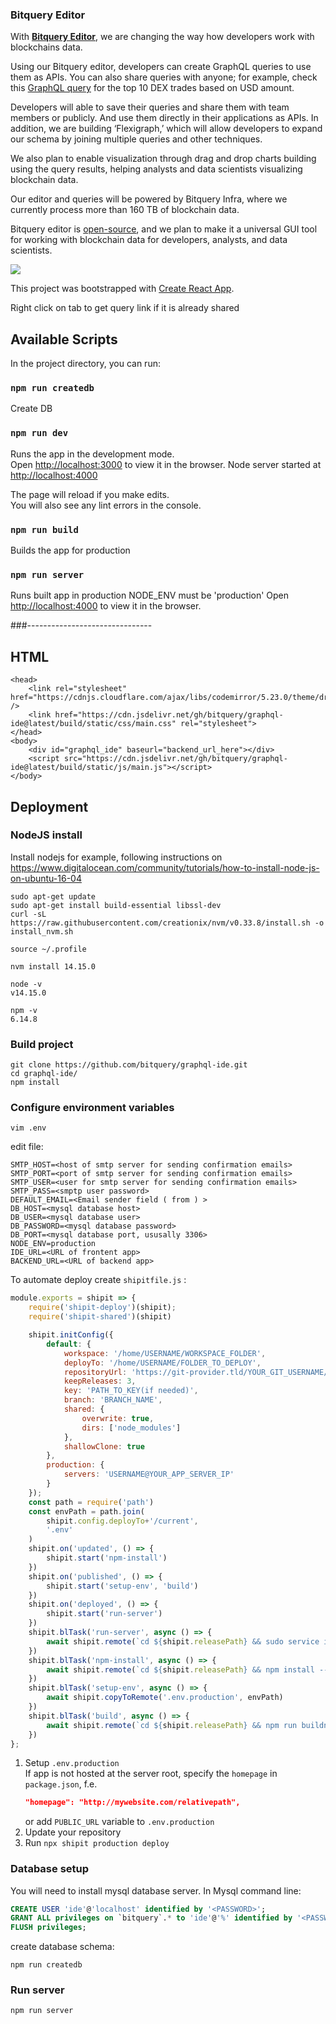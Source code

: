 ### Bitquery Editor


With [**Bitquery Editor**](https://graphql.bitquery.io/), we are changing the way how developers work with blockchains data.

Using our Bitquery editor, developers can create GraphQL queries to use them as APIs. You can also share queries with anyone; for example, check this [GraphQL query](https://explorer.bitquery.io/graphql/NPrY9TzCX1) for the top 10 DEX trades based on USD amount.

Developers will able to save their queries and share them with team members or publicly. And use them directly in their applications as APIs. In addition, we are building ‘Flexigraph,’ which will allow developers to expand our schema by joining multiple queries and other techniques.

We also plan to enable visualization through drag and drop charts building using the query results, helping analysts and data scientists visualizing blockchain data.

Our editor and queries will be powered by Bitquery Infra, where we currently process more than 160 TB of blockchain data.

Bitquery editor is [open-source](https://github.com/bitquery/graphql-ide), and we plan to make it a universal GUI tool for working with blockchain data for developers, analysts, and data scientists.

![](https://cdn-images-1.medium.com/max/1080/1*gPZPb8Mu8gzGcmUVQORxfQ.png)



This project was bootstrapped with [Create React App](https://github.com/facebook/create-react-app).

Right click on tab to get query link if it is already shared

## Available Scripts

In the project directory, you can run:

### `npm run createdb`

Create DB

### `npm run dev`

Runs the app in the development mode.<br />
Open [http://localhost:3000](http://localhost:3000) to view it in the browser.
Node server started at [http://localhost:4000](http://localhost:4000)

The page will reload if you make edits.<br />
You will also see any lint errors in the console.

### `npm run build`

Builds the app for production

### `npm run server`

Runs built app in production
NODE_ENV must be 'production'
Open [http://localhost:4000](http://localhost:4000) to view it in the browser.

###-------------------------------



## HTML

```
<head>
	<link rel="stylesheet" href="https://cdnjs.cloudflare.com/ajax/libs/codemirror/5.23.0/theme/dracula.css" />
	<link href="https://cdn.jsdelivr.net/gh/bitquery/graphql-ide@latest/build/static/css/main.css" rel="stylesheet">
</head>
<body>
	<div id="graphql_ide" baseurl="backend_url_here"></div>
	<script src="https://cdn.jsdelivr.net/gh/bitquery/graphql-ide@latest/build/static/js/main.js"></script>
</body>
```

## Deployment

### NodeJS install

Install nodejs for example, following instructions on 
https://www.digitalocean.com/community/tutorials/how-to-install-node-js-on-ubuntu-16-04

```
sudo apt-get update
sudo apt-get install build-essential libssl-dev
curl -sL https://raw.githubusercontent.com/creationix/nvm/v0.33.8/install.sh -o install_nvm.sh

source ~/.profile

nvm install 14.15.0

node -v
v14.15.0

npm -v
6.14.8

```

### Build project

```
git clone https://github.com/bitquery/graphql-ide.git
cd graphql-ide/
npm install
```

### Configure environment variables

```
vim .env
```

edit file:

```
SMTP_HOST=<host of smtp server for sending confirmation emails>
SMTP_PORT=<port of smtp server for sending confirmation emails>
SMTP_USER=<user for smtp server for sending confirmation emails>
SMTP_PASS=<smptp user password>
DEFAULT_EMAIL=<Email sender field ( from ) >
DB_HOST=<mysql database host>
DB_USER=<mysql database user>
DB_PASSWORD=<mysql database password>
DB_PORT=<mysql database port, ususally 3306>
NODE_ENV=production
IDE_URL=<URL of frontent app>
BACKEND_URL=<URL of backend app>
```

To automate deploy create `shipitfile.js` :
```javascript
module.exports = shipit => {
	require('shipit-deploy')(shipit);
	require('shipit-shared')(shipit)

	shipit.initConfig({
		default: {
			workspace: '/home/USERNAME/WORKSPACE_FOLDER',
			deployTo: '/home/USERNAME/FOLDER_TO_DEPLOY',
			repositoryUrl: 'https://git-provider.tld/YOUR_GIT_USERNAME/YOUR_GIT_REPO_NAME.git',
			keepReleases: 3,
			key: 'PATH_TO_KEY(if needed)',
			branch: 'BRANCH_NAME',
			shared: {
				overwrite: true,
				dirs: ['node_modules']
			},
			shallowClone: true
		},
		production: {
			servers: 'USERNAME@YOUR_APP_SERVER_IP'
		}
	});
	const path = require('path')
	const envPath = path.join(
		shipit.config.deployTo+'/current',
		'.env'
	)
	shipit.on('updated', () => {
		shipit.start('npm-install')
	})
	shipit.on('published', () => {
		shipit.start('setup-env', 'build')
	})
	shipit.on('deployed', () => {
		shipit.start('run-server')
	})
	shipit.blTask('run-server', async () => {
		await shipit.remote(`cd ${shipit.releasePath} && sudo service ide restart`)
	})
	shipit.blTask('npm-install', async () => {
		await shipit.remote(`cd ${shipit.releasePath} && npm install --production`)
	})
	shipit.blTask('setup-env', async () => {
		await shipit.copyToRemote('.env.production', envPath)
	})
	shipit.blTask('build', async () => {
		await shipit.remote(`cd ${shipit.releasePath} && npm run buildns`)
	})
};
```
1. Setup `.env.production`  
	If app is not hosted at the server root, specify the `homepage` in `package.json`, f.e.
	```json
	"homepage": "http://mywebsite.com/relativepath",
	```
	or add `PUBLIC_URL` variable to `.env.production`  
2. Update your repository  
3. Run `npx shipit production deploy`  

### Database setup

You will need to install mysql database server.
In Mysql command line:

```sql
CREATE USER 'ide'@'localhost' identified by '<PASSWORD>';
GRANT ALL privileges on `bitquery`.* to 'ide'@'%' identified by '<PASSWORD>' with grant option;
FLUSH privileges;
```

create database schema:

```
npm run createdb
```

### Run server
```
npm run server
```
